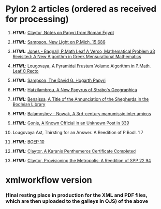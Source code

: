 # Pylon 2 articles (ordered as received for processing)

1. **_HTML_**: [Claytor, Notes on Papyri from Roman Egypt](https://digi.ub.uni-heidelberg.de/editionService/viewer/text/p3test/claytor_corrections)

2. **_HTML_**: [Sampson, New Light on P.Mich. 15 686](https://digi.ub.uni-heidelberg.de/editionService/viewer/text/p3test/sampson_pmich_15_686)

3. **_HTML_**: [Jones - Bagnall, P.Math Leaf A Verso, Mathematical Problem a3 Revisited: A New Algorithm in Greek Mensurational Mathematics](https://digi.ub.uni-heidelberg.de/editionService/viewer/text/p3test/bagnall_jones_leafA_math)
 
4. **_HTML_**: [Lougovaya, A Pyramidal Frustum Volume Algorithm in P.Math. Leaf C Recto](https://digi.ub.uni-heidelberg.de/editionService/viewer/text/p3test/lougovaya_c1_math)
 
5. **_HTML_**: [Sampson, The David G. Hogarth Papyri](https://digi.ub.uni-heidelberg.de/editionService/viewer/text/p3test/sampson_hogarth) 

6. **_HTML_**: [Hatzilambrou, A New Papyrus of Strabo's Geographica](https://digi.ub.uni-heidelberg.de/editionService/viewer/text/p3test/hatzilambrou_strabo)

7. **_HTML_**: [Benaissa, A Title of the Annunciation of the Shepherds in the Bodleian Library](https://digi.ub.uni-heidelberg.de/editionService/viewer/text/p3test/benaissa_annunciation)

8. **_HTML_**: [Balamoshev - Nowak, A 3rd-century manumissio inter amicos](https://digi.ub.uni-heidelberg.de/editionService/viewer/text/p3test/balamoshev_nowak_manumissio)

9. **_HTML_**: [Gonis, A Known Official in an Unknown Post in 339](https://digi.ub.uni-heidelberg.de/editionService/viewer/text/p3test/gonis_known_official)

10. Lougovaya Ast, Thirsting for an Answer. A Reedition of P.Bodl. 1 7
 
11. **_HTML_**: [BOEP 10](https://digi.ub.uni-heidelberg.de/editionService/viewer/text/p3test/boep_10)

12. **_HTML_**: [Claytor, A Karanis Penthemeros Certificate Completed](https://digi.ub.uni-heidelberg.de/editionService/viewer/text/p3test/penthemeros_completed)

13. **_HTML_**: [Claytor, Provisioning the Metropolis: A Reedition of SPP 22 94](https://digi.ub.uni-heidelberg.de/editionService/viewer/text/p3test/claytor_provisioning)

# xmlworkflow version 
### (final resting place in production for the XML and PDF files, which are then uploaded to the galleys in OJS) of the above
